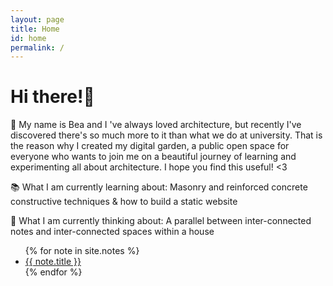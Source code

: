 ```yaml
---
layout: page
title: Home
id: home
permalink: /
---
```


# Hi there!🌷

👋 My name is Bea and I 've always loved architecture, but recently I've discovered there's so much more to it than what we do at university. That is the reason why I created my digital garden, a public open space for everyone who wants to join me on a beautiful journey of learning and experimenting all about architecture. I hope you find this useful! <3

📚 What I am currently learning about: Masonry and reinforced concrete constructive techniques & how to build a static website

💭 What I am currently thinking about: A parallel between inter-connected notes and inter-connected spaces within a house

<ul>
  {% for note in site.notes %}
    <li>
      <a href="/digitalgarden{{ note.url }}" class="internal-link">{{ note.title }}</a>
    </li>
  {% endfor %}
</ul>